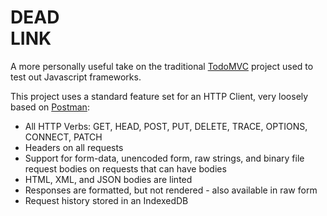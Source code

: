 # DEAD<br>LINK

A more personally useful take on the traditional [TodoMVC](http://todomvc.com/) project used to test out Javascript frameworks.

This project uses a standard feature set for an HTTP Client, very loosely based on [Postman](https://www.getpostman.com/):

- All HTTP Verbs: GET, HEAD, POST, PUT, DELETE, TRACE, OPTIONS, CONNECT, PATCH
- Headers on all requests
- Support for form-data, unencoded form, raw strings, and binary file request bodies on requests that can have bodies
- HTML, XML, and JSON bodies are linted
- Responses are formatted, but not rendered - also available in raw form
- Request history stored in an IndexedDB
